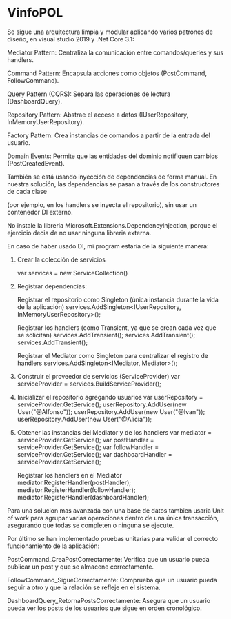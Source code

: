# VinfoPOL

 Se sigue una arquitectura limpia y modular aplicando varios patrones de diseño, en visual studio 2019 y .Net Core 3.1:

Mediator Pattern: Centraliza la comunicación entre comandos/queries y sus handlers.

Command Pattern: Encapsula acciones como objetos (PostCommand, FollowCommand).

Query Pattern (CQRS): Separa las operaciones de lectura (DashboardQuery).

Repository Pattern: Abstrae el acceso a datos (IUserRepository, InMemoryUserRepository).

Factory Pattern: Crea instancias de comandos a partir de la entrada del usuario.

Domain Events: Permite que las entidades del dominio notifiquen cambios (PostCreatedEvent).


También se está usando inyección de dependencias de forma manual. En nuestra solución, las dependencias se pasan a través de los constructores de cada clase 

(por ejemplo, en los handlers se inyecta el repositorio), sin usar un contenedor DI externo. 

No instale la libreria Microsoft.Extensions.DependencyInjection, porque el ejercicio decia de no usar ninguna libreria externa.

En caso de haber usado DI, mi program estaria de la siguiente manera:

 1. Crear la colección de servicios
    
      var services = new ServiceCollection()

2. Registrar dependencias:

   Registrar el repositorio como Singleton (única instancia durante la vida de la aplicación)
     services.AddSingleton<IUserRepository, InMemoryUserRepository>();

   Registrar los handlers (como Transient, ya que se crean cada vez que se solicitan)
      services.AddTransient<PostCommandHandler>();
      services.AddTransient<FollowCommandHandler>();
      services.AddTransient<DashboardQueryHandler>();

    Registrar el Mediator como Singleton para centralizar el registro de handlers
      services.AddSingleton<IMediator, Mediator>();

3. Construir el proveedor de servicios (ServiceProvider)
      var serviceProvider = services.BuildServiceProvider();

4. Inicializar el repositorio agregando usuarios
      var userRepository = serviceProvider.GetService<IUserRepository>();
      userRepository.AddUser(new User("@Alfonso"));
      userRepository.AddUser(new User("@Ivan"));
      userRepository.AddUser(new User("@Alicia"));

5. Obtener las instancias del Mediator y de los handlers
      var mediator = serviceProvider.GetService<IMediator>();
      var postHandler = serviceProvider.GetService<PostCommandHandler>();
      var followHandler = serviceProvider.GetService<FollowCommandHandler>();
      var dashboardHandler = serviceProvider.GetService<DashboardQueryHandler>();

   Registrar los handlers en el Mediator
      mediator.RegisterHandler<PostCommand>(postHandler);
      mediator.RegisterHandler<FollowCommand>(followHandler);
      mediator.RegisterHandler<DashboardQuery>(dashboardHandler);


Para una solucion mas avanzada con una base de datos tambien usaria Unit of work para agrupar varias operaciones dentro de una única transacción, asegurando que todas se completen o ninguna se ejecute.


Por último se han implementado pruebas unitarias para validar el correcto funcionamiento de la aplicación:

PostCommand_CreaPostCorrectamente: Verifica que un usuario pueda publicar un post y que se almacene correctamente.

FollowCommand_SigueCorrectamente: Comprueba que un usuario pueda seguir a otro y que la relación se refleje en el sistema.

DashboardQuery_RetornaPostsCorrectamente: Asegura que un usuario pueda ver los posts de los usuarios que sigue en orden cronológico.

